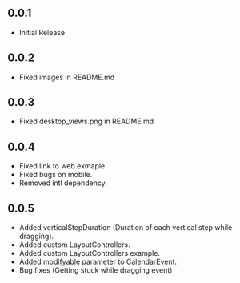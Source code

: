## 0.0.1

* Initial Release

## 0.0.2

* Fixed images in README.md

## 0.0.3

* Fixed desktop_views.png in README.md

## 0.0.4

* Fixed link to web exmaple.
* Fixed bugs on mobile.
* Removed intl dependency.

## 0.0.5
* Added verticalStepDuration (Duration of each vertical step while dragging).
* Added custom LayoutControllers.
* Added custom LayoutControllers example.
* Added modifyable parameter to CalendarEvent.
* Bug fixes (Getting stuck while dragging event)